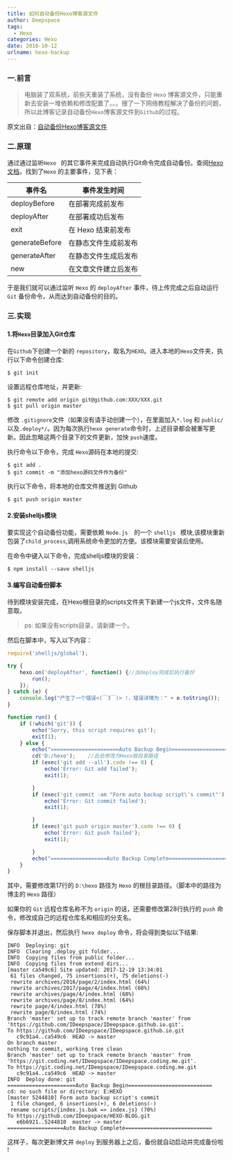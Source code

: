 ```yaml
---
title: 如何自动备份Hexo博客源文件
author: Deepspace
tags:
  - Hexo
categories: Hexo
date: 2016-10-12
urlname: hexo-backup
---
```


<!-- ## 如何自动备份Hexo博客源文件 -->

### 一.前言

> 电脑装了双系统，前些天重装了系统，没有备份 `Hexo` 博客源文件，只能重新去安装一堆依赖和修改配置了。。。搜了一下网络教程解决了备份的问题，所以此博客记录自动备份`Hexo`博客源文件到`Github`的过程。

原文出自：[自动备份Hexo博客源文件](http://notes.xiamo.tk/2015-07-06-%E8%87%AA%E5%8A%A8%E5%A4%87%E4%BB%BDHexo%E5%8D%9A%E5%AE%A2%E6%BA%90%E6%96%87%E4%BB%B6.html)

### 二.原理

通过通过监听`Hexo ` 的其它事件来完成自动执行Git命令完成自动备份。查阅[Hexo文档](https://hexo.io/zh-cn/api/events.html#deployBefore)，找到了`Hexo` 的主要事件，见下表：

| 事件名         | 事件发生时间         |
| -------------- | -------------------- |
| deployBefore   | 在部署完成前发布     |
| deployAfter    | 在部署成功后发布     |
| exit           | 在 Hexo 结束前发布   |
| generateBefore | 在静态文件生成前发布 |
| generateAfter  | 在静态文件生成后发布 |
| new            | 在文章文件建立后发布 |

于是我们就可以通过监听 `Hexo` 的 `deployAfter` 事件，待上传完成之后自动运行 `Git` 备份命令，从而达到自动备份的目的。
<!-- more -->
### 三.实现

#### 1.将`Hexo`目录加入Git仓库

在`Github`下创建一个新的 `repository`，取名为`HEXO`。进入本地的`Hexo`文件夹，执行以下命令创建仓库:

```shell
$ git init
```

设置远程仓库地址，并更新:

```shell
$ git remote add origin git@github.com:XXX/XXX.git
$ git pull origin master
```

修改 `.gitignore`文件（如果没有请手动创建一个），在里面加入`*.log` 和 `public/` 以及`.deploy*/`。因为每次执行`hexo generate`命令时，上述目录都会被重写更新。因此忽略这两个目录下的文件更新，加快 `push`速度。

执行命令以下命令，完成 `Hexo`源码在本地的提交:

```shell
$ git add .
$ git commit -m "添加hexo源码文件作为备份"
```

执行以下命令，将本地的仓库文件推送到 Github

```shell
$ git push origin master
```

#### 2.安装shelljs模块

要实现这个自动备份功能，需要依赖 `Node.js  `的一个 `shelljs ` 模块,该模块重新包装了`child_process`,调用系统命令更加的方便。该模块需要安装后使用。

在命令中键入以下命令，完成shelljs模块的安装：

```shell
$ npm install --save shelljs
```

#### 3.编写自动备份脚本

待到模块安装完成，在Hexo根目录的scripts文件夹下新建一个js文件，文件名随意取。

> ps: 如果没有scripts目录，请新建一个。

然后在脚本中，写入以下内容：

```javascript
require('shelljs/global');

try {
	hexo.on('deployAfter', function() {//当deploy完成后执行备份
		run();
	});
} catch (e) {
	console.log("产生了一个错误<(￣3￣)> !，错误详情为：" + e.toString());
}

function run() {
	if (!which('git')) {
		echo('Sorry, this script requires git');
		exit(1);
	} else {
		echo("======================Auto Backup Begin===========================");
		cd('D:/hexo');    //此处修改为Hexo根目录路径
		if (exec('git add --all').code !== 0) {
			echo('Error: Git add failed');
			exit(1);

		}
		if (exec('git commit -am "Form auto backup script\'s commit"').code !== 0) {
			echo('Error: Git commit failed');
			exit(1);

		}
		if (exec('git push origin master').code !== 0) {
			echo('Error: Git push failed');
			exit(1);

		}
		echo("==================Auto Backup Complete============================")
	}
}
```

其中，需要修改第17行的 `D:\hexo` 路径为 `Hexo` 的根目录路径。（脚本中的路径为博主的 `Hexo` 路径）

如果你的 `Git` 远程仓库名称不为 `origin` 的话，还需要修改第28行执行的 `push` 命令，修改成自己的远程仓库名和相应的分支名。

保存脚本并退出，然后执行 `hexo deploy` 命令，将会得到类似以下结果:

```shell
INFO  Deploying: git
INFO  Clearing .deploy_git folder...
INFO  Copying files from public folder...
INFO  Copying files from extend dirs...
[master ca549c6] Site updated: 2017-12-19 13:34:01
 61 files changed, 75 insertions(+), 75 deletions(-)
 rewrite archives/2016/page/2/index.html (64%)
 rewrite archives/2017/page/4/index.html (68%)
 rewrite archives/page/4/index.html (68%)
 rewrite archives/page/8/index.html (64%)
 rewrite page/4/index.html (78%)
 rewrite page/8/index.html (74%)
Branch 'master' set up to track remote branch 'master' from 'https://github.com/IDeepspace/IDeepspace.github.io.git'.
To https://github.com/IDeepspace/IDeepspace.github.io.git
   c9c91a4..ca549c6  HEAD -> master
On branch master
nothing to commit, working tree clean
Branch 'master' set up to track remote branch 'master' from 'https://git.coding.net/IDeepspace/IDeepspace.coding.me.git'.
To https://git.coding.net/IDeepspace/IDeepspace.coding.me.git
   c9c91a4..ca549c6  HEAD -> master
INFO  Deploy done: git
======================Auto Backup Begin===========================
cd: no such file or directory: E:HEXO
[master 5244810] Form auto backup script's commit
 1 file changed, 6 insertions(+), 6 deletions(-)
 rename scripts/{index.js.bak => index.js} (70%)
To https://github.com/IDeepspace/HEXO-BLOG.git
   e6b6921..5244810  master -> master
==================Auto Backup Complete============================
```

这样子，每次更新博文并 `deploy` 到服务器上之后，备份就自动启动并完成备份啦 !